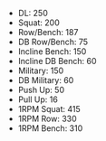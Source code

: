 * DL: 250
*  Squat: 200
*  Row/Bench: 187
*  DB Row/Bench: 75
*  Incline Bench: 150
*  Incline DB Bench: 60
*  Military: 150
*  DB Military: 60
*  Push Up: 50
*  Pull Up: 16
*  1RPM Squat: 415
*  1RPM Row: 330
*  1RPM Bench: 310
